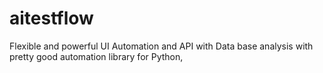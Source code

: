 # aitestflow
Flexible and powerful UI Automation and API with Data base analysis  with pretty good automation library for Python,
